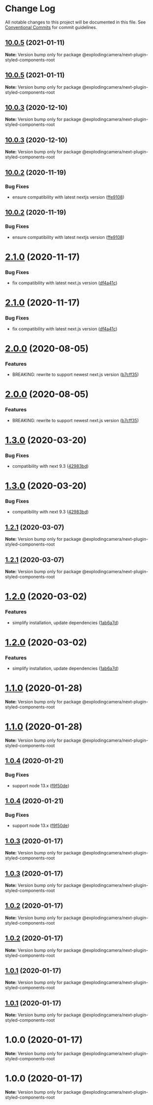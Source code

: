 # Change Log

All notable changes to this project will be documented in this file.
See [Conventional Commits](https://conventionalcommits.org) for commit guidelines.

## [10.0.5](https://github.com/explodingcamera/next-plugin-styled-components/compare/v10.0.3...v10.0.5) (2021-01-11)

**Note:** Version bump only for package @explodingcamera/next-plugin-styled-components-root





## [10.0.5](https://github.com/explodingcamera/next-plugin-styled-components/compare/v10.0.3...v10.0.5) (2021-01-11)

**Note:** Version bump only for package @explodingcamera/next-plugin-styled-components-root





## [10.0.3](https://github.com/explodingcamera/next-plugin-styled-components/compare/v10.0.2...v10.0.3) (2020-12-10)

**Note:** Version bump only for package @explodingcamera/next-plugin-styled-components-root





## [10.0.3](https://github.com/explodingcamera/next-plugin-styled-components/compare/v10.0.2...v10.0.3) (2020-12-10)

**Note:** Version bump only for package @explodingcamera/next-plugin-styled-components-root





## [10.0.2](https://github.com/explodingcamera/next-plugin-styled-components/compare/v2.1.0...v10.0.2) (2020-11-19)


### Bug Fixes

* ensure compatibility with latest nextjs version ([ffe9108](https://github.com/explodingcamera/next-plugin-styled-components/commit/ffe910824eb50ba46e2656cd634a45dd919db343))





## [10.0.2](https://github.com/explodingcamera/next-plugin-styled-components/compare/v2.1.0...v10.0.2) (2020-11-19)


### Bug Fixes

* ensure compatibility with latest nextjs version ([ffe9108](https://github.com/explodingcamera/next-plugin-styled-components/commit/ffe910824eb50ba46e2656cd634a45dd919db343))





# [2.1.0](https://github.com/explodingcamera/next-plugin-styled-components/compare/v2.0.0...v2.1.0) (2020-11-17)


### Bug Fixes

* fix compatibility with latest next.js version ([df4a41c](https://github.com/explodingcamera/next-plugin-styled-components/commit/df4a41cb3c627c6952940cf5c7b992233b79866a))





# [2.1.0](https://github.com/explodingcamera/next-plugin-styled-components/compare/v2.0.0...v2.1.0) (2020-11-17)


### Bug Fixes

* fix compatibility with latest next.js version ([df4a41c](https://github.com/explodingcamera/next-plugin-styled-components/commit/df4a41cb3c627c6952940cf5c7b992233b79866a))





# [2.0.0](https://github.com/explodingcamera/next-plugin-styled-components/compare/v1.3.0...v2.0.0) (2020-08-05)


### Features

* BREAKING: rewrite to support newest next.js version ([b7cff35](https://github.com/explodingcamera/next-plugin-styled-components/commit/b7cff35faa65bc598dc047a2b73cc7a6bca33cee))





# [2.0.0](https://github.com/explodingcamera/next-plugin-styled-components/compare/v1.3.0...v2.0.0) (2020-08-05)


### Features

* BREAKING: rewrite to support newest next.js version ([b7cff35](https://github.com/explodingcamera/next-plugin-styled-components/commit/b7cff35faa65bc598dc047a2b73cc7a6bca33cee))





# [1.3.0](https://github.com/explodingcamera/next-plugin-styled-components/compare/v1.2.1...v1.3.0) (2020-03-20)


### Bug Fixes

* compatibility with next 9.3 ([42983bd](https://github.com/explodingcamera/next-plugin-styled-components/commit/42983bdee85f4add9ef0c33d2fc629f1bf91d850))





# [1.3.0](https://github.com/explodingcamera/next-plugin-styled-components/compare/v1.2.1...v1.3.0) (2020-03-20)


### Bug Fixes

* compatibility with next 9.3 ([42983bd](https://github.com/explodingcamera/next-plugin-styled-components/commit/42983bdee85f4add9ef0c33d2fc629f1bf91d850))





## [1.2.1](https://github.com/explodingcamera/next-plugin-styled-components/compare/v1.2.0...v1.2.1) (2020-03-07)

**Note:** Version bump only for package @explodingcamera/next-plugin-styled-components-root





## [1.2.1](https://github.com/explodingcamera/next-plugin-styled-components/compare/v1.2.0...v1.2.1) (2020-03-07)

**Note:** Version bump only for package @explodingcamera/next-plugin-styled-components-root





# [1.2.0](https://github.com/explodingcamera/next-plugin-styled-components/compare/v1.1.0...v1.2.0) (2020-03-02)


### Features

* simplify installation, update dependencies ([1ab6a7d](https://github.com/explodingcamera/next-plugin-styled-components/commit/1ab6a7d7e93d4853d8d98ba5772289d918e20e2e))





# [1.2.0](https://github.com/explodingcamera/next-plugin-styled-components/compare/v1.1.0...v1.2.0) (2020-03-02)


### Features

* simplify installation, update dependencies ([1ab6a7d](https://github.com/explodingcamera/next-plugin-styled-components/commit/1ab6a7d7e93d4853d8d98ba5772289d918e20e2e))





# [1.1.0](https://github.com/explodingcamera/next-plugin-styled-components/compare/v1.0.4...v1.1.0) (2020-01-28)

**Note:** Version bump only for package @explodingcamera/next-plugin-styled-components-root





# [1.1.0](https://github.com/explodingcamera/next-plugin-styled-components/compare/v1.0.4...v1.1.0) (2020-01-28)

**Note:** Version bump only for package @explodingcamera/next-plugin-styled-components-root





## [1.0.4](https://github.com/explodingcamera/next-plugin-styled-components/compare/v1.0.3...v1.0.4) (2020-01-21)


### Bug Fixes

* support node 13.x ([f9f50de](https://github.com/explodingcamera/next-plugin-styled-components/commit/f9f50de16bb213379632d1eedef85d25853905e9))





## [1.0.4](https://github.com/explodingcamera/next-plugin-styled-components/compare/v1.0.3...v1.0.4) (2020-01-21)


### Bug Fixes

* support node 13.x ([f9f50de](https://github.com/explodingcamera/next-plugin-styled-components/commit/f9f50de16bb213379632d1eedef85d25853905e9))





## [1.0.3](https://github.com/explodingcamera/next-plugin-styled-components/compare/v1.0.2...v1.0.3) (2020-01-17)

**Note:** Version bump only for package @explodingcamera/next-plugin-styled-components-root





## [1.0.3](https://github.com/explodingcamera/next-plugin-styled-components/compare/v1.0.2...v1.0.3) (2020-01-17)

**Note:** Version bump only for package @explodingcamera/next-plugin-styled-components-root





## [1.0.2](https://github.com/explodingcamera/next-plugin-styled-components/compare/v1.0.1...v1.0.2) (2020-01-17)

**Note:** Version bump only for package @explodingcamera/next-plugin-styled-components-root





## [1.0.2](https://github.com/explodingcamera/next-plugin-styled-components/compare/v1.0.1...v1.0.2) (2020-01-17)

**Note:** Version bump only for package @explodingcamera/next-plugin-styled-components-root





## [1.0.1](https://github.com/explodingcamera/next-plugin-styled-components/compare/v1.0.0...v1.0.1) (2020-01-17)

**Note:** Version bump only for package @explodingcamera/next-plugin-styled-components-root





## [1.0.1](https://github.com/explodingcamera/next-plugin-styled-components/compare/v1.0.0...v1.0.1) (2020-01-17)

**Note:** Version bump only for package @explodingcamera/next-plugin-styled-components-root





# 1.0.0 (2020-01-17)

**Note:** Version bump only for package @explodingcamera/next-plugin-styled-components-root





# 1.0.0 (2020-01-17)

**Note:** Version bump only for package @explodingcamera/next-plugin-styled-components-root
